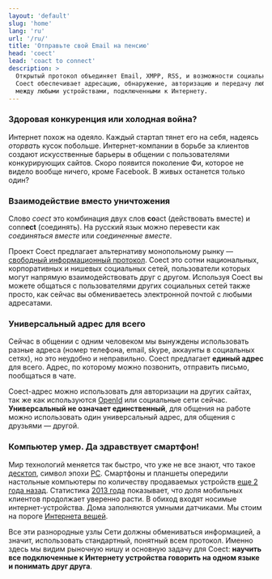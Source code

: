 ```yaml
---
layout: 'default'
slug: 'home'
lang: 'ru'
url: '/ru/'
title: 'Отправьте свой Email на пенсию'
head: 'coect'
lead: 'coact to connect'
description: >
  Открытый протокол объединяет Email, XMPP, RSS, и возможности социальных сетей.
  Coect обеспечивает адресацию, обнаружение, авторизацию и передачу любых данных
  между любыми устройствами, подключенными к Интернету.
---
```


### Здоровая конкуренция или холодная война?

Интернет похож на одеяло. Каждый стартап тянет его на себя, надеясь _оторвать_
кусок побольше. Интернет-компании в борьбе за клиентов создают искусственные
барьеры в общении с пользователями конкурирующих сайтов. Скоро появится
поколение Фи, которое не видело вообще ничего, кроме Facebook. В живых останется
только один?


### Взаимодействие вместо уничтожения

Слово _сoect_ это комбинация двух слов **co**act (действовать вместе) и conn**ect**
(соединять). На русский язык можно перевести как _соединяться вместе_ или _соединенные вместе_.

Проект Coect предлагает альтернативу монопольному рынку &mdash; [свободный
информационный протокол](/ru/protocol/). Coect это сотни национальных,
корпоративных и нишевых социальных сетей, пользователи которых могут
напрямую взаимодействовать друг с другом. Используя Coect вы можете общаться с
пользователями других социальных сетей также просто, как сейчас вы обмениваетесь
электронной почтой с любыми адресатами.


### Универсальный адрес для всего

Сейчас в общении с одним человеком мы вынуждены использовать разные адреса
(номер телефона, email, skype, аккаунты в социальных сетях), но это неудобно и
неправильно. Coect предлагает **единый адрес** для всего. Адрес, по которому
можно позвонить, отправить письмо, пообщаться в чате.

Coect-aдрес можно использовать для авторизации на других сайтах, так же как
используются [OpenId](http://openid.net/get-an-openid/what-is-openid/) или
социальные сети сейчас. **Универсальный не означает единственный**, для общения
на работе можно использовать один универсальный адрес, для общения с
друзьями&nbsp;&mdash; другой.


### Компьютер умер. Да здравствует смартфон!

Мир технологий меняется так быстро, что уже не все знают, что такое
[десктоп](http://ru.wikipedia.org/wiki/%D0%94%D0%B5%D1%81%D0%BA%D1%82%D0%BE%D0%BF),
символ эпохи [PC](http://en.wikipedia.org/wiki/Personal_computer). Смартфоны и
планшеты опередили настольные компьютеры по количеству продаваемых устройств
[еще 2 года назад](http://www.asymco.com/2012/01/17/the-rise-and-fall-of-personal-computing/).
Статистика [2013 года](http://www.kpcb.com/insights/2013-internet-trends)
показывает, что доля мобильных клиентов продолжает уверенно расти. В обиход
входят носимые интернет-устройства. Дома заполняются умными датчиками. Мы стоим
на пороге [Интернета вещей](http://ru.wikipedia.org/wiki/%D0%98%D0%BD%D1%82%D0%B5%D1%80%D0%BD%D0%B5%D1%82_%D0%B2%D0%B5%D1%89%D0%B5%D0%B9).

Все эти разнородные узлы Сети должны обмениваться информацией, а
значит, использовать стандартный, понятный всем протокол. Именно здесь мы видим рыночную
нишу и основную задачу для Coect: **научить все подключенные к Интернету
устройства говорить на одном языке и понимать друг друга**.


